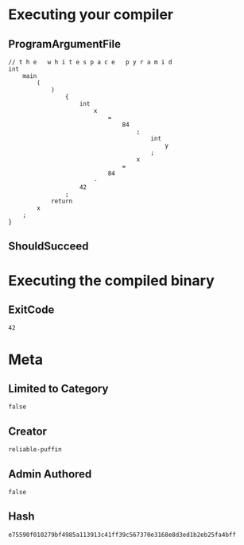 # Executing your compiler

## ProgramArgumentFile

```
// t h e   w h i t e s p a c e   p y r a m i d
int
    main
        (
            )
                {
                    int
                        x
                            =
                                84
                                    ;
                                        int
                                            y
                                        ;
                                    x
                                =
                            84
                        - 
                    42
                ;
            return
        x
    ;
}
```

## ShouldSucceed

# Executing the compiled binary

## ExitCode

```
42
```

# Meta

## Limited to Category

```
false
```

## Creator

```
reliable-puffin
```

## Admin Authored

```
false
```

## Hash

```
e75590f010279bf4985a113913c41ff39c567370e3168e8d3ed1b2eb25fa4bff
```
